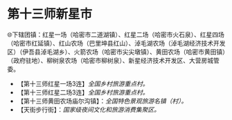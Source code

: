 # 第十三师新星市  
🌐下辖团镇：红星一场（哈密市二道湖镇）、红星二场（哈密市火石泉）、红星四场（哈密市红延镇）、红山农场（巴里坤县红山）、淖毛湖农场（淖毛湖经济技术开发区）（伊吾县淖毛湖乡）、火箭农场（哈密市尖尖墩镇）、黄田农场（哈密市黄田镇）（政府驻地）、柳树泉农场（哈密市柳树泉）、新星经济技术开发区、大营房城管委。  

* 【第十三师红星一场3连】*全国乡村旅游重点村。*  
* 【第十三师红星二场3连】*全国乡村旅游重点村。*  
* 【第十三师黄田农场庙尔沟镇】：*全国特色景观旅游名镇（村）。*  
* 【天街步行街】：*国家级夜间文化和旅游消费集聚区。*  
